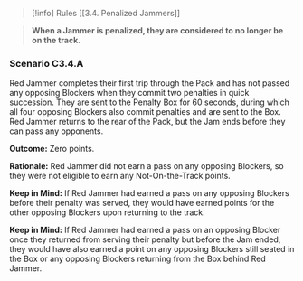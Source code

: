 > [!info] Rules
> [[3.4. Penalized Jammers]]

> **When a Jammer is penalized, they are considered to no longer be on the track.**

### Scenario C3.4.A

Red Jammer completes their first trip through the Pack and has not passed any opposing Blockers when they commit two penalties in quick succession. They are sent to the Penalty Box for 60 seconds, during which all four opposing Blockers also commit penalties and are sent to the Box. Red Jammer returns to the rear of the Pack, but the Jam ends before they can pass any opponents.

**Outcome:** Zero points.

**Rationale:** Red Jammer did not earn a pass on any opposing Blockers, so they were not eligible to earn any Not-On-the-Track points.

**Keep in Mind:** If Red Jammer had earned a pass on any opposing Blockers before their penalty was served, they would have earned points for the other opposing Blockers upon returning to the track.

**Keep in Mind:** If Red Jammer had earned a pass on an opposing Blocker once they returned from serving their penalty but before the Jam ended, they would have also earned a point on any opposing Blockers still seated in the Box or any opposing Blockers returning from the Box behind Red Jammer.